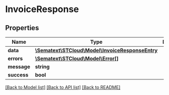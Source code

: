 # InvoiceResponse

## Properties
Name | Type | Description | Notes
------------ | ------------- | ------------- | -------------
**data** | [**\Sematext\STCloud\Model\InvoiceResponseEntry**](InvoiceResponseEntry.md) |  | [optional] 
**errors** | [**\Sematext\STCloud\Model\Error[]**](Error.md) |  | [optional] 
**message** | **string** |  | [optional] 
**success** | **bool** |  | [optional] 

[[Back to Model list]](../../README.md#documentation-for-models) [[Back to API list]](../../README.md#documentation-for-api-endpoints) [[Back to README]](../../README.md)

